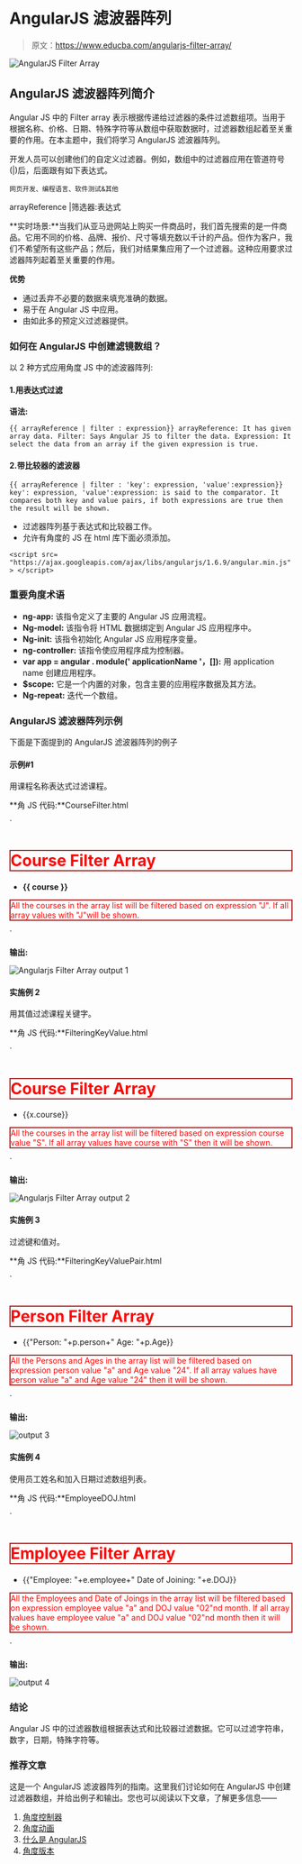 # AngularJS 滤波器阵列

> 原文：<https://www.educba.com/angularjs-filter-array/>

![AngularJS Filter Array](img/095667aaa714a5a41fda87c2a2a05561.png)



## AngularJS 滤波器阵列简介

Angular JS 中的 Filter array 表示根据传递给过滤器的条件过滤数组项。当用于根据名称、价格、日期、特殊字符等从数组中获取数据时，过滤器数组起着至关重要的作用。在本主题中，我们将学习 AngularJS 滤波器阵列。

开发人员可以创建他们的自定义过滤器。例如，数组中的过滤器应用在管道符号(|)后，后面跟有如下表达式。

<small>网页开发、编程语言、软件测试&其他</small>

arrayReference |筛选器:表达式

**实时场景:**当我们从亚马逊网站上购买一件商品时，我们首先搜索的是一件商品。它用不同的价格、品牌、报价、尺寸等填充数以千计的产品。但作为客户，我们不希望所有这些产品；然后，我们对结果集应用了一个过滤器。这种应用要求过滤器阵列起着至关重要的作用。

**优势**

*   通过丢弃不必要的数据来填充准确的数据。
*   易于在 Angular JS 中应用。
*   由如此多的预定义过滤器提供。

### 如何在 AngularJS 中创建滤镜数组？

以 2 种方式应用角度 JS 中的滤波器阵列:

#### 1.用表达式过滤

**语法:**

`{{ arrayReference | filter : expression}}
arrayReference: It has given array data.
Filter: Says Angular JS to filter the data.
Expression: It select the data from an array if the given expression is true.`

#### 2.带比较器的滤波器

`{{ arrayReference | filter : 'key': expression, 'value':expression}}
key': expression, 'value':expression: is said to the comparator. It compares both key and value pairs, if both expressions are true then the result will be shown.`

*   过滤器阵列基于表达式和比较器工作。
*   允许有角度的 JS 在 html 库下面必须添加。

`<script src=
"https://ajax.googleapis.com/ajax/libs/angularjs/1.6.9/angular.min.js">
</script>`

### 重要角度术语

*   **ng-app:** 该指令定义了主要的 Angular JS 应用流程。
*   **Ng-model:** 该指令将 HTML 数据绑定到 Angular JS 应用程序中。
*   **Ng-init:** 该指令初始化 Angular JS 应用程序变量。
*   **ng-controller:** 该指令使应用程序成为控制器。
*   **var app = angular . module(' applicationName '，[]):** 用 application name 创建应用程序。
*   **$scope:** 它是一个内置的对象，包含主要的应用程序数据及其方法。
*   **Ng-repeat:** 迭代一个数组。

### AngularJS 滤波器阵列示例

下面是下面提到的 AngularJS 滤波器阵列的例子

#### 示例#1

用课程名称表达式过滤课程。

**角 JS 代码:**CourseFilter.html

`<!DOCTYPE html>
<html>
<head>
<title>AngularJS Filter</title>
<script src=
"https://ajax.googleapis.com/ajax/libs/angularjs/1.6.9/angular.min.js">
</script>
<style>
.p{
color:green;
border: 2px solid brown;
}
.c{
color:gray;
border: 2px solid brown;
}
</style>
</head>
<body>
<div ng-app="myFilterApp" ng-controller="courseController">
<h1 class="c">Course Filter Array</h1>
<ul>
<strong>
<li ng-repeat="course in courses | filter : 'J'">
{{ course }}
</li>
</strong>
</ul>
</div>
<script>
angular.module('myFilterApp', []).controller(
'courseController', function($scope) {
$scope.courses = [
'Java',
'Spring',
'Hibernate',
'Angular JS',
'Python',
'Spring Boot',
'C',
'C#',
'Augmented Reality'
];
});
</script>
<p class="p">
All the courses in the array list will be filtered based on expression "J". If all array values with "J"will be shown.
</p>
</body>
</html>`

**输出:**

![Angularjs Filter Array output 1](img/c92c0aa0c717d5f2a51fc11e3687743e.png)



#### 实施例 2

用其值过滤课程关键字。

**角 JS 代码:**FilteringKeyValue.html

`<!DOCTYPE html>
<html>
<head>
<title>AngularJS Filter</title>
<script src=
"https://ajax.googleapis.com/ajax/libs/angularjs/1.6.9/angular.min.js">
</script>
<style>
.p{
color:pink;
border: 2px solid yellow;
}
.c{
color:pink;
border: 2px solid yellow;
}
</style>
</head>
<body>
<div ng-app="filterApp" ng-controller="filterController">
<h1 class="c">Course Filter Array</h1>
<ul>
<li ng-repeat="x in courses | filter : {'course' : 'S'}">{{x.course}}</li>
</ul>
</div>
<script>
var app = angular.module('filterApp', []);
app.controller('filterController', function($scope) {
$scope.courses = [
{"course" : "Servlets"},
{"course" : "JSP"},
{"course" : "Angular JS"},
{"course" : "Spring"},
{"course" : "Spring Boot"},
{"course" : "C" },
{"course" : "Python"}
];
});
</script>
<p class="p">
All the courses in the array list will be filtered based on expression course value "S". If all array values have course with "S" then it will be shown.
</p>
</body>
</html>`

**输出:**

![Angularjs Filter Array output 2](img/ffe48653b53a5b0518cd232cdb90643d.png)



#### 实施例 3

过滤键和值对。

**角 JS 代码:**FilteringKeyValuePair.html

`<!DOCTYPE html>
<html>
<head>
<title>AngularJS Filter</title>
<script src=
"https://ajax.googleapis.com/ajax/libs/angularjs/1.6.9/angular.min.js">
</script>
<style>
.p{
color:green;
border: 2px solid red;
}
.c{
color:green;
border: 2px solid red;
}
</style>
</head>
<body>
<div ng-app="filterApp" ng-controller="filterController">
<h1 class="c">Person Filter Array</h1>
<ul>
<li ng-repeat="p in persons | filter : {'person' : 'a','Age':'24'}">{{"Person: "+p.person+" Age: "+p.Age}}</li>
</ul>
</div>
<script>
var app = angular.module('filterApp', []);
app.controller('filterController', function($scope) {
$scope.persons = [
{"person" : "Likes Mango","Age" : "24"},
{"person" : "Likes Banana","Age" : "23"},
{"person" : "Likes Apple","Age" : "25"},
{"person" : "Likes Orange","Age" : "23"},
{"person" : "Likes Gova","Age" : "24"},
{"person" : "Likes Grapes","Age" : "24" },
{"person" : "Likes Pineaple","Age" : "22"}
];
});
</script>
<p class="p">
All the Persons and Ages in the array list will be filtered based on expression person value "a" and Age value "24". If all array values have person value "a" and Age value "24" then it will be shown.
</p>
</body>
</html>`

**输出:**

![output 3](img/3d0eb40a514f601ce02a0ff7f989a776.png)



#### 实施例 4

使用员工姓名和加入日期过滤数组列表。

**角 JS 代码:**EmployeeDOJ.html

`<!DOCTYPE html>
<html>
<head>
<title>AngularJS Filter</title>
<script src=
"https://ajax.googleapis.com/ajax/libs/angularjs/1.6.9/angular.min.js">
</script>
<style>
.p{
color:red;
border: 2px solid brown;
}
.c{
color:red;
border: 2px solid brown;
}
</style>
</head>
<body>
<div ng-app="filterApp" ng-controller="filterController">
<h1 class="c">Employee Filter Array</h1>
<ul>
<li ng-repeat="e in employee | filter : {'employee' : 'a','DOJ':'02'}">{{"Employee: "+e.employee+" Date of Joining: "+e.DOJ}}</li>
</ul>
</div>
<script>
var app = angular.module('filterApp', []);
app.controller('filterController', function($scope) {
$scope.employee = [
{"employee" : "Paramesh","DOJ" : "25-02-2018"},
{"employee" : "Amardeep","DOJ" : "26-02-2018"},
{"employee" : "Venkatesh","DOJ" : "27-02-2018"},
{"employee" : "Shiva","DOJ" : "28-05-2018"},
{"employee" : "Rajitha","DOJ" : "28-02-2018"},
{"employee" : "Navatha","DOJ" : "30-03-2018" },
{"employee" : "Krishna","DOJ" : "31-03-2018"}
];
});
</script>
<p class="p">
All the Employees and Date of Joings in the array list will be filtered based on expression employee value "a" and DOJ value "02"nd month. If all array values have employee value "a" and DOJ value "02"nd month then it will be shown.
</p>
</body>
</html>`

**输出:**

![output 4](img/bec066ee39a0433ae165e75996884efe.png)



### 结论

Angular JS 中的过滤器数组根据表达式和比较器过滤数据。它可以过滤字符串，数字，日期，特殊字符等。

### 推荐文章

这是一个 AngularJS 滤波器阵列的指南。这里我们讨论如何在 AngularJS 中创建过滤器数组，并给出例子和输出。您也可以阅读以下文章，了解更多信息——

1.  [角度控制器](https://www.educba.com/controllers-in-angularjs/)
2.  [角度动画](https://www.educba.com/angularjs-animations/)
3.  [什么是 AngularJS](https://www.educba.com/what-is-angularjs/)
4.  [角度版本](https://www.educba.com/angularjs-versions/)





